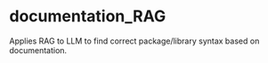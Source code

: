 # documentation_RAG
Applies RAG to LLM to find correct package/library syntax based on documentation.
